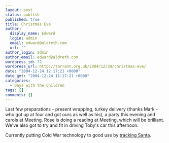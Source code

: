 ```yaml
---
layout: post
status: publish
published: true
title: Christmas Eve
author:
  display_name: Edward
  login: admin
  email: edward@aldreth.com
  url: ""
author_login: admin
author_email: edward@aldreth.com
wordpress_id: 72
wordpress_url: http://tarrant.org.uk/2004/12/24/christmas-eve/
date: "2004-12-24 12:17:21 +0000"
date_gmt: "2004-12-24 11:17:21 +0000"
categories:
  - Days with the Children
tags: []
comments: []
---
```


Last few preparations - present wrapping, turkey delivery (thanks Mark -
who got up at four and got ours as well as his), a party this evening
and carols at Meeting. Rose is doing a reading at Meeting, which will be
brilliant. We\'ve also got to try and fit in driving Toby\'s car this
afternoon.

Currently putting Cold War technology to good use by [tracking
Santa][1].



[1]: https://www.noradsanta.org/english/radar/index.html
